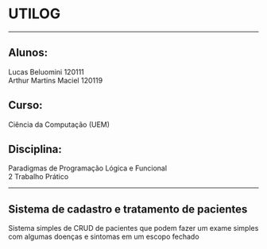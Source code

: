 # UTILOG
-------------------------------------------------------

## Alunos:
Lucas Beluomini 120111 </br>
Arthur Martins Maciel 120119

## Curso:
Ciência da Computação (UEM)

## Disciplina: 
Paradigmas de Programação Lógica e Funcional  </br>
2 Trabalho Prático

-------------------------------------------------------
## Sistema de cadastro e tratamento de pacientes
Sistema simples de CRUD de pacientes que podem fazer um exame simples com algumas doenças e sintomas em um escopo fechado
